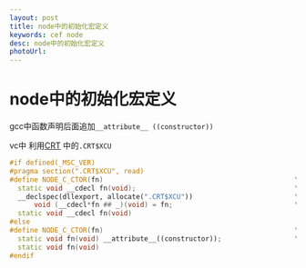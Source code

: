 ```yaml
---
layout: post
title: node中的初始化宏定义
keywords: cef node
desc: node中的初始化宏定义
photoUrl: 
---
```


# node中的初始化宏定义

gcc中函数声明后面追加`__attribute__ ((constructor))`

vc中 利用[CRT](https://blogs.msdn.microsoft.com/vcblog/2006/10/20/crt-initialization/) 中的`.CRT$XCU` 

```c++
#if defined(_MSC_VER)
#pragma section(".CRT$XCU", read)
#define NODE_C_CTOR(fn)                                               \
  static void __cdecl fn(void);                                       \
  __declspec(dllexport, allocate(".CRT$XCU"))                         \
      void (__cdecl*fn ## _)(void) = fn;                              \
  static void __cdecl fn(void)
#else
#define NODE_C_CTOR(fn)                                               \
  static void fn(void) __attribute__((constructor));                  \
  static void fn(void)
#endif
```